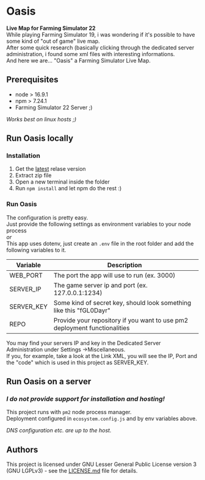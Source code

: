 # Oasis

**Live Map for Farming Simulator 22**  
While playing Farming Simulator 19, i was wondering if it's possible to have some kind of "out of game" live map.  
After some quick research (basically clicking through the dedicated server administration, i found some xml files with interesting informations.  
And here we are... "Oasis" a Farming Simulator Live Map.

## Prerequisites

* node > 16.9.1
* npm > 7.24.1
* Farming Simulator 22 Server ;)

_Works best on linux hosts ;)_

## Run Oasis locally

### Installation

1. Get the [latest](https://github.com/msdigital/oasis/releases/latest) relase version
2. Extract zip file
3. Open a new terminal inside the folder
4. Run `npm install` and let npm do the rest :)

### Run Oasis

The configuration is pretty easy.  
Just provide the following settings as environment variables to your node process  
_or_  
This app uses dotenv, just create an `.env` file in the root folder and add the following variables to it.

| Variable  | Description |
| ------------- | ------------- |
| WEB_PORT  | The port the app will use to run (ex. 3000)  |
| SERVER_IP  | The game server ip and port (ex. 127.0.0.1:1234)  |
| SERVER_KEY  | Some kind of secret key, should look something like this "fGL0Dayr"  |
| REPO  | Provide your repository if you want to use pm2 deployment functionalities  |

You may find your servers IP and key in the Dedicated Server Administration under Settings ->Miscellaneous.  
If you, for example, take a look at the Link XML, you will see the IP, Port and the "code" which is used in this project as SERVER_KEY.

## Run Oasis on a server

### **_I do not provide support for installation and hosting!_**

This project runs with `pm2` node process manager.  
Deployment configured in `ecosystem.config.js` and by env variables above.

*DNS configuration etc. are up to the host.*

## Authors

This project is licensed under GNU Lesser General Public License version 3 (GNU LGPLv3) - see the [LICENSE.md](LICENSE.md) file for details.